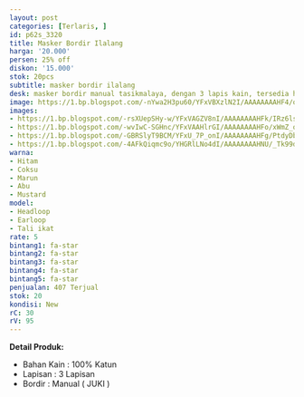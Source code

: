 ```yaml
---
layout: post
categories: [Terlaris, ]
id: p62s_3320
title: Masker Bordir Ilalang
harga: '20.000'
persen: 25% off
diskon: '15.000'
stok: 20pcs
subtitle: masker bordir ilalang
desk: masker bordir manual tasikmalaya, dengan 3 lapis kain, tersedia headloop dan earloop.
image: https://1.bp.blogspot.com/-nYwa2H3pu60/YFxVBXzlN2I/AAAAAAAAHF4/o-ihKHtwVL0ngaLGHTgKQ8S0uZOEaIFrgCLcBGAsYHQ/s320/ilalang-utama.jpg
images:
- https://1.bp.blogspot.com/-rsXUepSHy-w/YFxVAGZV8nI/AAAAAAAAHFk/IRz6lsofPrsEXobzr7JerA2w4hiPE4yJwCLcBGAsYHQ/s800/ilalang-abu.jpg
- https://1.bp.blogspot.com/-wvIwC-SGHnc/YFxVAAHlrGI/AAAAAAAAHFo/xWmZ_qLzpVU--IiD0X-DtbxuWE2cPMFMACLcBGAsYHQ/s320/ilalang-coksu.jpg
- https://1.bp.blogspot.com/-GBRSlyT9BCM/YFxU_7P_onI/AAAAAAAAHFg/PtdyDbnFyZ8dxHrwRDvRrBgfKZKF9eI6QCLcBGAsYHQ/s320/ilalang-marun.jpg
- https://1.bp.blogspot.com/-4AFkQiqmc9o/YHGRlLNo4dI/AAAAAAAAHNU/_Tk99dQBH6ItFI03StnUEZC3rfWa2zjeQCPcBGAsYHg/s320/ilalang-mustard.jpg
warna:
- Hitam
- Coksu
- Marun
- Abu
- Mustard
model: 
- Headloop
- Earloop
- Tali ikat
rate: 5
bintang1: fa-star
bintang2: fa-star
bintang3: fa-star
bintang4: fa-star
bintang5: fa-star
penjualan: 407 Terjual
stok: 20
kondisi: New
rC: 30
rV: 95
---
```



<b>Detail Produk:</b>
<ul>
<li>Bahan Kain : 100% Katun</li>
<li>Lapisan : 3 Lapisan</li>
<li>Bordir : Manual ( JUKI )</li>
</ul>
